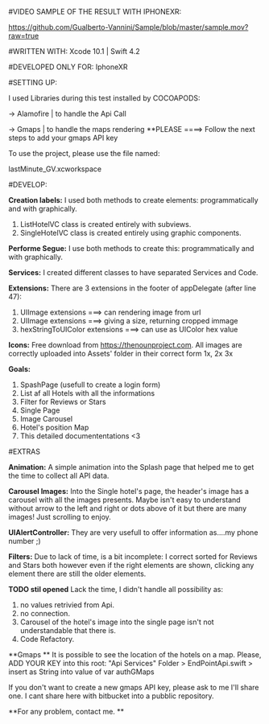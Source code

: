 

#VIDEO SAMPLE OF THE RESULT WITH IPHONEXR:

https://github.com/Gualberto-Vannini/Sample/blob/master/sample.mov?raw=true

#WRITTEN WITH:
Xcode 10.1 | Swift 4.2 



#DEVELOPED ONLY FOR:
IphoneXR


#SETTING UP:

I used Libraries during this test installed by COCOAPODS:

-> Alamofire | to handle the Api Call

-> Gmaps     | to handle the maps rendering  **PLEASE ====>  Follow the next steps to add your gmaps API key

To use the project, please use the file named:

lastMinute_GV.xcworkspace

#DEVELOP:

**Creation labels:**
I used both methods to create elements: programmatically and with graphically. 
  1. ListHotelVC class is created entirely with subviews. 
  2. SingleHotelVC class is created entirely using graphic components. 

**Performe Segue:**
I use both methods to create this: programmatically and with graphically. 

**Services:**
I created different classes to have separated Services and Code.

**Extensions:**
There are 3 extensions in the footer of appDelegate (after line 47):
1. UIImage extensions            ===> can rendering image from url 
2. UIImage extensions            ===> giving a size, returning cropped immage 
3. hexStringToUIColor extensions ===> can use as UIColor hex value

**Icons:**
Free download from https://thenounproject.com.
All images are correctly uploaded into Assets' folder in their correct form 1x, 2x 3x

**Goals:**
1. SpashPage (usefull to create a login form)
2. List af all Hotels with all the informations
3. Filter for Reviews or Stars
3. Single Page
4. Image Carousel
5. Hotel's position Map
6. This detailed documententations <3


#EXTRAS

**Animation:**
A simple animation into the Splash page that helped me to get the time to collect all API data. 

**Carousel Images:**
Into the Single hotel's page, the header's image has a carousel with all the images presents. Maybe isn't easy to understand without arrow to the left and right or dots above of it but there are many images! Just scrolling to enjoy. 

**UIAlertController:**
They are very usefull to offer information as....my phone number ;)

**Filters:**
Due to lack of time, is a bit incomplete: I correct sorted for Reviews and Stars both however even if the right elements are shown, clicking any element there are still the older elements. 

**TODO stil opened**
Lack the time, I didn't handle all possibility as:
  1. no values retrivied from Api.
  2. no connection.
  3. Carousel of the hotel's image into the single page isn't not understandable that there is. 
  4. Code Refactory. 
 
**Gmaps ** 
It is possible to see the location of the hotels on a map. Please, ADD YOUR KEY into this root:
"Api Services" Folder > EndPointApi.swift > insert as String into value of var authGMaps

If you don't want to create a new gmaps API key, please ask to me I'll share one.
I cant share here with bitbucket into a pubblic repository.



**For any problem, contact me. **

